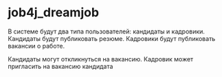 # job4j_dreamjob
В системе будут два типа пользователей: кандидаты и кадровики. Кандидаты будут публиковать резюме.
 Кадровики будут публиковать вакансии о работе.

Кандидаты могут откликнуться на вакансию.
 Кадровик может пригласить на вакансию кандидата